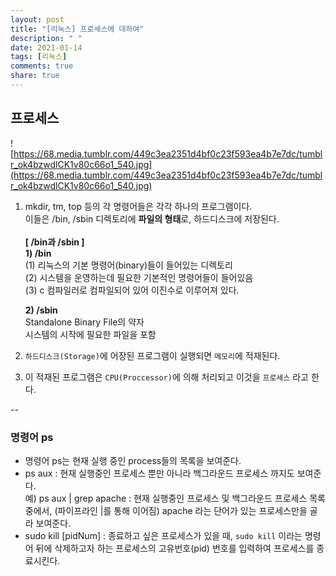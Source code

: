```yaml
---
layout: post
title: "[리눅스] 프로세스에 대하여"
description: " "
date: 2021-01-14
tags: [리눅스]
comments: true
share: true
---
```


## 프로세스
![https://68.media.tumblr.com/449c3ea2351d4bf0c23f593ea4b7e7dc/tumblr_ok4bzwdlCK1v80c66o1_540.jpg](https://68.media.tumblr.com/449c3ea2351d4bf0c23f593ea4b7e7dc/tumblr_ok4bzwdlCK1v80c66o1_540.jpg)

1. mkdir, tm, top 등의 각 명령어들은 각각 하나의 프로그램이다.<br> 이들은 /bin, /sbin 디렉토리에 **파일의 형태**로, 하드디스크에 저장된다.<br><br>
**[ /bin과 /sbin ]** <br>
**1) /bin<br>**
(1) 리눅스의 기본 명령어(binary)들이 들어있는 디렉토리<br>
(2) 시스템을 운영하는데 필요한 기본적인 명령어들이 들어있음<br>
(3) c 컴파일러로 컴파일되어 있어 이진수로 이루어져 있다.<br>

	**2) /sbin<br>**
	Standalone Binary File의 약자<br>
	시스템의 시작에 필요한 파일을 포함<br>

2. `하드디스크(Storage)`에 어장된 프로그램이 실행되면 `메모리`에 적재된다.
3. 이 적재된 프로그램은 `CPU(Proccessor)`에 의해 처리되고 이것을 `프로세스` 라고 한다.

--


### 명령어 ps
- 명령어 ps는 현재 실행 중인 process들의 목록을 보여준다.<br>
- ps aux : 현재 실행중인 프로세스 뿐만 아니라 백그라운드 프로세스 까지도 보여준다.<br>
예) ps aux | grep apache : 현재 실행중인 프로세스 및 백그라운드 프로세스 목록 중에서, (파이프라인 |를 통해 이어짐) apache 라는 단어가 있는 프로세스만을 골라 보여준다.<br>
- sudo kill [pidNum] : 종료하고 싶은 프로세스가 있을 때, `sudo kill` 이라는 명령어 뒤에 삭제하고자 하는 프로세스의 고유번호(pid) 번호를 입력하여 프로세스를 종료시킨다.
